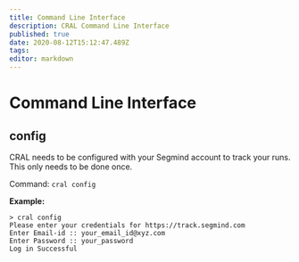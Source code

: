```yaml
---
title: Command Line Interface
description: CRAL Command Line Interface
published: true
date: 2020-08-12T15:12:47.489Z
tags: 
editor: markdown
---
```


# Command Line Interface

## config
CRAL needs to be configured with your Segmind account to track your runs. This only needs to be done once.

Command: `cral config`

**Example:**
```Shell
> cral config
Please enter your credentials for https://track.segmind.com
Enter Email-id :: your_email_id@xyz.com
Enter Password :: your_password
Log in Successful
```

